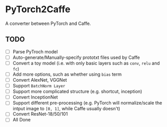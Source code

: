 # PyTorch2Caffe
A converter between PyTorch and Caffe.

## TODO

- [ ] Parse PyTroch model
- [ ] Auto-generate/Manually-specify prototxt files used by Caffe
- [ ] Convert a toy model (i.e. with only basic layers such as `conv`, `relu` and `fc`)
- [ ] Add more options, such as whether using `bias` term
- [ ] Convert AlexNet, VGGNet
- [ ] Support `BatchNorm Layer`
- [ ] Support more complicated structure (e.g. shortcut, inception)
- [ ] Convert InceptionNet
- [ ] Support different pre-processing (e.g. PyTorch will normalize/scale the intput image to `[0, 1]`, while Caffe usually doesn't)
- [ ] Convert ResNet-18/50/101
- [ ] All Done

